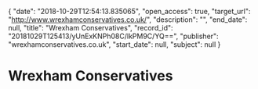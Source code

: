 {
  "date": "2018-10-29T12:54:13.835065", 
  "open_access": true, 
  "target_url": "http://www.wrexhamconservatives.co.uk/", 
  "description": "", 
  "end_date": null, 
  "title": "Wrexham Conservatives", 
  "record_id": "20181029T125413/yUnExKNPh08C/lkPM9C/YQ==", 
  "publisher": "wrexhamconservatives.co.uk", 
  "start_date": null, 
  "subject": null
}

# Wrexham Conservatives

